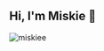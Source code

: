 ## Hi, I'm Miskie 👋

![miskiee](https://github.com/user-attachments/assets/645ba02c-e985-43e2-9ad8-06a172415e56)


<!--
**miskexx/miskexx** is a ✨ _special_ ✨ repository because its `README.md` (this file) appears on your GitHub profile.

Here are some ideas to get you started:

- 🔭 I’m currently working on ...
- 🌱 I’m currently learning ...
- 👯 I’m looking to collaborate on ...
- 🤔 I’m looking for help with ...
- 💬 Ask me about ...
- 📫 How to reach me: ...
- 😄 Pronouns: ...
- ⚡ Fun fact: ...
-->
